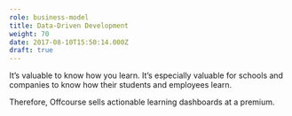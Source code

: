 ```yaml
---
role: business-model
title: Data-Driven Development
weight: 70
date: 2017-08-10T15:50:14.000Z
draft: true
---
```

It’s valuable to know how you learn. It’s especially valuable for schools and  companies to know how their students and employees learn. 

Therefore, Offcourse sells actionable learning dashboards at a premium. 
